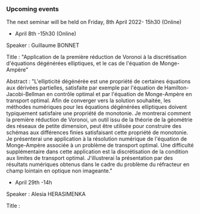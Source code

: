 ### Upcoming events

The next seminar will be held on Friday, 8th April 2022- 15h30 (Online)


 - April 8th -15h30 (Online)

Speaker : Guillaume BONNET

Title : "Application de la première réduction de Voronoi à la discrétisation d'équations dégénérées elliptiques, et le cas de l'équation de Monge-Ampère"

Abstract : "L'ellipticité dégénérée est une propriété de certaines équations aux dérivées partielles, satisfaite par exemple par l'équation de Hamilton-Jacobi-Bellman en contrôle optimal et par l'équation de Monge-Ampère en transport optimal. Afin de converger vers la solution souhaitée, les méthodes numériques pour les équations dégénérées elliptiques doivent typiquement satisfaire une propriété de monotonie. Je montrerai comment la première réduction de Voronoi, un outil issu de la théorie de la géométrie des réseaux de petite dimension, peut être utilisée pour construire des schémas aux différences finies satisfaisant cette propriété de monotonie. Je présenterai une application à la résolution numérique de l'équation de Monge-Ampère associée à un problème de transport optimal. Une difficulté supplémentaire dans cette application est la discrétisation de la condition aux limites de transport optimal. J'illustrerai la présentation par des résultats numériques obtenus dans le cadre du problème du réfracteur en champ lointain en optique non imageante."



- April 29th -14h

Speaker : Alesia HERASIMENKA

Title :
